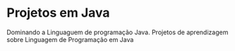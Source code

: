# Projetos em Java

Dominando a Linguaguem de programação Java. Projetos de  aprendizagem sobre Linguagem de Programação em Java